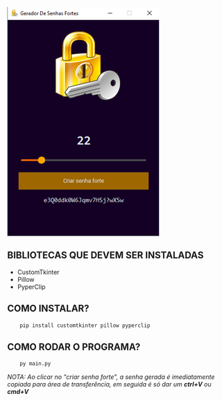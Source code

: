 ![Gerador De Senhas Fortes](./imagens/app.png)

## BIBLIOTECAS QUE DEVEM SER INSTALADAS
- CustomTkinter
- Pillow
- PyperClip

## COMO INSTALAR?

```bash
    pip install customtkinter pillow pyperclip
```

## COMO RODAR O PROGRAMA?

```bash
    py main.py
```

*NOTA: Ao clicar no "criar senha forte", a senha gerada é imediatamente copiada para área de transferência, em seguida é só dar um __ctrl+V__ ou __cmd+V__*